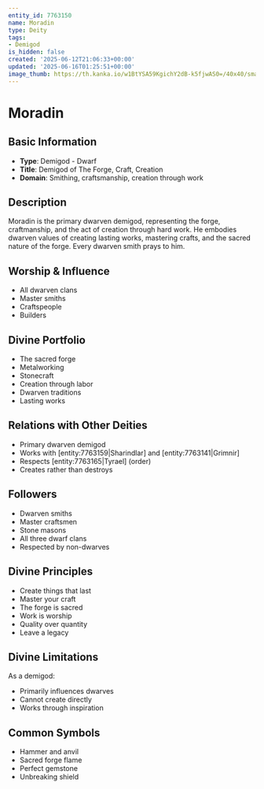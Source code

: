 ```yaml
---
entity_id: 7763150
name: Moradin
type: Deity
tags:
- Demigod
is_hidden: false
created: '2025-06-12T21:06:33+00:00'
updated: '2025-06-16T01:25:51+00:00'
image_thumb: https://th.kanka.io/w1BtYSA59KgichY2dB-k5fjwAS0=/40x40/smart/src/campaigns/322885/9f0da608-732b-43b9-bdb5-335992506216.png
---
```


# Moradin

## Basic Information

- **Type**: Demigod - Dwarf
- **Title**: Demigod of The Forge, Craft, Creation
- **Domain**: Smithing, craftsmanship, creation through work

## Description

Moradin is the primary dwarven demigod, representing the forge, craftmanship, and the act of creation through hard work. He embodies dwarven values of creating lasting works, mastering crafts, and the sacred nature of the forge. Every dwarven smith prays to him.

## Worship & Influence

- All dwarven clans
- Master smiths
- Craftspeople
- Builders

## Divine Portfolio

- The sacred forge
- Metalworking
- Stonecraft
- Creation through labor
- Dwarven traditions
- Lasting works

## Relations with Other Deities

- Primary dwarven demigod
- Works with [entity:7763159|Sharindlar] and [entity:7763141|Grimnir]
- Respects [entity:7763165|Tyrael] (order)
- Creates rather than destroys

## Followers

- Dwarven smiths
- Master craftsmen
- Stone masons
- All three dwarf clans
- Respected by non-dwarves

## Divine Principles

- Create things that last
- Master your craft
- The forge is sacred
- Work is worship
- Quality over quantity
- Leave a legacy

## Divine Limitations

As a demigod:

- Primarily influences dwarves
- Cannot create directly
- Works through inspiration

## Common Symbols

- Hammer and anvil
- Sacred forge flame
- Perfect gemstone
- Unbreaking shield
